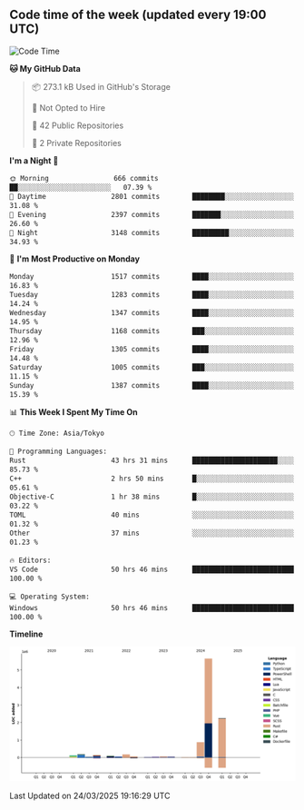 ## Code time of the week (updated every 19:00 UTC)

<!--START_SECTION:waka-->
![Code Time](http://img.shields.io/badge/Code%20Time-4%2C497%20hrs%2056%20mins-blue)

**🐱 My GitHub Data** 

> 📦 273.1 kB Used in GitHub's Storage 
 > 
> 🚫 Not Opted to Hire
 > 
> 📜 42 Public Repositories 
 > 
> 🔑 2 Private Repositories 
 > 
**I'm a Night 🦉** 

```text
🌞 Morning                666 commits         ██░░░░░░░░░░░░░░░░░░░░░░░   07.39 % 
🌆 Daytime                2801 commits        ████████░░░░░░░░░░░░░░░░░   31.08 % 
🌃 Evening                2397 commits        ███████░░░░░░░░░░░░░░░░░░   26.60 % 
🌙 Night                  3148 commits        █████████░░░░░░░░░░░░░░░░   34.93 % 
```
📅 **I'm Most Productive on Monday** 

```text
Monday                   1517 commits        ████░░░░░░░░░░░░░░░░░░░░░   16.83 % 
Tuesday                  1283 commits        ████░░░░░░░░░░░░░░░░░░░░░   14.24 % 
Wednesday                1347 commits        ████░░░░░░░░░░░░░░░░░░░░░   14.95 % 
Thursday                 1168 commits        ███░░░░░░░░░░░░░░░░░░░░░░   12.96 % 
Friday                   1305 commits        ████░░░░░░░░░░░░░░░░░░░░░   14.48 % 
Saturday                 1005 commits        ███░░░░░░░░░░░░░░░░░░░░░░   11.15 % 
Sunday                   1387 commits        ████░░░░░░░░░░░░░░░░░░░░░   15.39 % 
```


📊 **This Week I Spent My Time On** 

```text
🕑︎ Time Zone: Asia/Tokyo

💬 Programming Languages: 
Rust                     43 hrs 31 mins      █████████████████████░░░░   85.73 % 
C++                      2 hrs 50 mins       █░░░░░░░░░░░░░░░░░░░░░░░░   05.61 % 
Objective-C              1 hr 38 mins        █░░░░░░░░░░░░░░░░░░░░░░░░   03.22 % 
TOML                     40 mins             ░░░░░░░░░░░░░░░░░░░░░░░░░   01.32 % 
Other                    37 mins             ░░░░░░░░░░░░░░░░░░░░░░░░░   01.23 % 

🔥 Editors: 
VS Code                  50 hrs 46 mins      █████████████████████████   100.00 % 

💻 Operating System: 
Windows                  50 hrs 46 mins      █████████████████████████   100.00 % 
```

**Timeline**

![Lines of Code chart](https://raw.githubusercontent.com/SARDONYX-sard/SARDONYX-sard/main/assets/bar_graph.png)


 Last Updated on 24/03/2025 19:16:29 UTC
<!--END_SECTION:waka-->